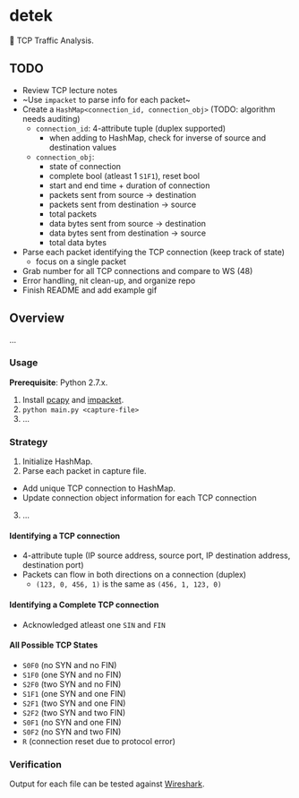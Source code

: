 # detek
:vertical_traffic_light: TCP Traffic Analysis.

## TODO
+ Review TCP lecture notes
+ ~Use `impacket` to parse info for each packet~
+ Create a `HashMap<connection_id, connection_obj>` (TODO: algorithm needs auditing)
  + `connection_id`: 4-attribute tuple (duplex supported)
    + when adding to HashMap, check for inverse of source and destination values
  + `connection_obj`:
    + state of connection 
    + complete bool (atleast 1 `S1F1`), reset bool 
    + start and end time + duration of connection
    + packets sent from source &rightarrow; destination
    + packets sent from destination &rightarrow; source 
    + total packets
    + data bytes sent from source &rightarrow; destination
    + data bytes sent from destination &rightarrow; source 
    + total data bytes 
+ Parse each packet identifying the TCP connection (keep track of state)
  + focus on a single packet
+ Grab number for all TCP connections and compare to WS (48)
+ Error handling, nit clean-up, and organize repo
+ Finish README and add example gif

## Overview
...

### Usage 
**Prerequisite**: Python 2.7.x.
1. Install [pcapy](https://github.com/CoreSecurity/pcapy) and [impacket](https://github.com/CoreSecurity/impacket).
2. `python main.py <capture-file>`
3. ...

### Strategy
1. Initialize HashMap.
2. Parse each packet in capture file.
  + Add unique TCP connection to HashMap.
  + Update connection object information for each TCP connection
3. ...

#### Identifying a TCP connection
+ 4-attribute tuple (IP source address, source port, IP destination address, destination port)
+ Packets can flow in both directions on a connection (duplex)
  + `(123, 0, 456, 1)` is the same as `(456, 1, 123, 0)`

#### Identifying a Complete TCP connection
+ Acknowledged atleast one `SIN` and `FIN`

#### All Possible TCP States
+ `S0F0` (no SYN and no FIN)
+ `S1F0` (one SYN and no FIN)
+ `S2F0` (two SYN and no FIN)
+ `S1F1` (one SYN and one FIN)
+ `S2F1` (two SYN and one FIN)
+ `S2F2` (two SYN and two FIN)
+ `S0F1` (no SYN and one FIN)
+ `S0F2` (no SYN and two FIN)
+ `R` (connection reset due to protocol error)

### Verification 
Output for each file can be tested against [Wireshark](https://www.wireshark.org/).
